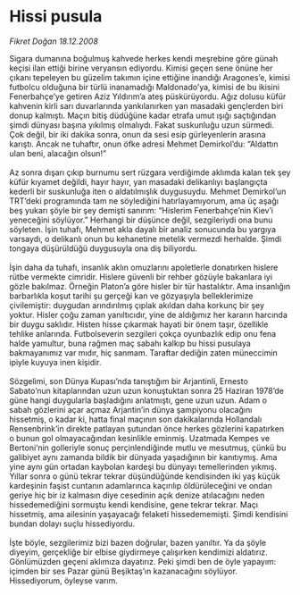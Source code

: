 # Hissi pusula

*Fikret Doğan 18.12.2008*

<div class="taraf_structure_2col_1zq">
<div class="margen_n">



 <p>Sigara dumanına boğulmuş kahvede herkes kendi meşrebine göre günah keçisi ilan ettiği birine veryansın ediyordu. Kimisi geçen sene önüne her çıkanı tepeleyen bu güzelim takımın içine ettiğine inandığı Aragones’e, kimisi futbolcu olduğuna bir türlü inanamadığı Maldonado’ya, kimisi de bu ikisini Fenerbahçe’ye getiren Aziz Yıldırım’a ateş püskürüyordu. Ağız dolusu küfür kahvenin kirli sarı duvarlarında yankılanırken yan masadaki gençlerden biri donup kalmıştı. Maçın bitiş düdüğüne kadar etrafa umut ışığı saçtığından şimdi dünyası başına yıkılmış olmalıydı. Fakat suskunluğu uzun sürmedi. Çok değil, bir iki dakika sonra, onun da sesi esip gürleyenlerin arasına karıştı. Ancak ne tuhaftır, onun öfke adresi Mehmet Demirkol’du: “Aldattın ulan beni, alacağın olsun!” <br/><br/>Az sonra dışarı çıkıp burnumu sert rüzgara verdiğimde aklımda kalan tek şey küfür kıyamet değildi, hayır hayır, yan masadaki delikanlıyı başlangıçta kederli bir suskunluğa iten o aldatılmışlık duygusuydu. Mehmet Demirkol’un TRT’deki programında tam ne söylediğini hatırlayamıyorum, ama üç aşağı beş yukarı şöyle bir şey demişti sanırım: “Hislerim Fenerbahçe’nin Kiev’i yeneceğini söylüyor.” Herhangi bir düşünce değil, sezgileriydi ona bunu söyleten. İşin tuhafı, Mehmet akla dayalı bir analiz sonucunda bu yargıya varsaydı, o delikanlı onun bu kehanetine metelik vermezdi herhalde. Şimdi tongaya düşürüldüğü duygusuyla ona diş biliyordu. <br/><br/>İşin daha da tuhafı, insanlık aklın omuzlarını apoletlerle donatırken hislere rütbe vermekte cimridir. Hislere güvenli bir rehber gözüyle bakanlara iyi gözle bakılmaz. Örneğin Platon’a göre hisler bir tür hastalıktır. Ama insanlığın barbarlıkla koşut tarihi şu gerçeği kan ve gözyaşıyla belleklerimize çivilemiştir: duygudan arındırılmış çıplak akıldan daha korkunç bir şey yoktur. Hisler çoğu zaman yanıltıcıdır, yine de aldığımız her kararın harcında bir duygu saklıdır. Histen hisse çıkarmak hayati bir önem taşır, özellikle tehlike anlarında. Futbolseverin sezgileri çokça oyunbazlık edip onu fena halde yamultur, buna rağmen maç sabahı kalkıp bu hissi pusulaya bakmayanımız var mıdır, hiç sanmam. Taraftar dediğin zaten müneccimin ipiyle kuyuya inen kişidir. <br/><br/>Sözgelimi, son Dünya Kupası’nda tanıştığım bir Arjantinli, Ernesto Sabato’nun kitaplarından uzun uzun konuştuktan sonra 25 Haziran 1978’de güne hangi duygularla başladığını anlatmıştı, gene uzun uzun. Adam o sabah gözlerini açar açmaz Arjantin’in dünya şampiyonu olacağını hissetmiş, o kadar ki, hatta final maçının son dakikalarında Hollandalı Rensenbrink’in direkte patlayan şutundan önce herkes gözlerini kapatırken o bunun gol olmayacağından kesinlikle eminmiş. Uzatmada Kempes ve Bertoni‘nin golleriyle sonuç perçinlendiğinde mutlu ve mesutmuş, çünkü bu galibiyet aynı zamanda bildik bir dünyada yaşadığının bir kanıtıymış. Ama yine aynı gün ortadan kaybolan kardeşi bu dünyayı temellerinden yıkmış. Yıllar sonra o günü tekrar tekrar düşündüğünde kendisinden iki yaş küçük kardeşinin faşist cuntanın adamlarınca kaçırılıp öldürüleceğini ve ondan geriye hiç bir iz kalmasın diye cesedinin açık denize atılacağını neden hissedemediğini sormuştu kendi kendisine, gene tekrar tekrar. Maçı hissetmiş, ama ailesinin yaşayacağı felaketi hissedememişti. Şimdi kendisini bundan dolayı suçlu hissediyordu. <br/><br/>İşte böyle, sezgilerimiz bizi bazen doğrular, bazen yanıltır. Ya da şöyle diyeyim, gerçekliğe bir elbise giydirmeye çalışırken kendimizi aldatırız. Gönlümüzden geçeni aklımıza dayatırız. Peki şimdi ben de öyle yapayım: içimden bir ses Pazar günü Beşiktaş’ın kazanacağını söylüyor. Hissediyorum, öyleyse varım.</p>

<br/>


<div id="taraf_not">
</div>

</div>


</div>
